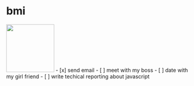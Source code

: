 # bmi
<img src="https://github.com/jamurcapires/bmi/assets/drone.svg" width="128"/>
- [x] send email
- [ ] meet with my boss
- [ ] date with my girl friend
- [ ] write techical reporting about javascript
